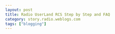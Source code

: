 ```yaml
---
layout: post
title: Radio UserLand RCS Step by Step and FAQ
category: story.radio.weblogs.com
tags: ["blogging"]
---
```

<head>
<meta http-equiv="Content-Type" content="text/html; charset=UTF-8">
    <meta http-equiv="Expires" content="Mon, 01 Jan 1990 01:00:00 GMT">
    <title>Radio UserLand RCS Step by Step and FAQ</title>
    <style type="text/css">
      body {
        margin-top: 0px;
        margin-left: 0px;
        margin-right: 0px;
        margin-bottom: 0px;
        }

      body, td, p {
        font-family: verdana, sans-serif;
        font-size: 90%;
        }

      h2 { 
        font-family: Verdana, Arial, Helvetica, sans-serif; font-size: 24px; font-weight: bold
        }
      .header {
        font-family: Verdana, Arial, Helvetica, sans-serif; font-size: 40px; font-weight: bold
        }
      .realsmall {
        font-family: Verdana, Arial, Helvetica, sans-serif; font-size: 9px;
        }
      .small {
        font-family: Verdana, Arial, Helvetica, sans-serif; font-size: 10px;
        }
      </style>
    </head>

| 

 |

| ![](http://radio.weblogs.com/0103807/images/trans60x60.gif)  
 | Last updated: 8/20/2002; 9:32:53 AM  
 | ![](http://radio.weblogs.com/0103807/images/trans60x60.gif) |

| ![](http://radio.weblogs.com/0103807/images/trans60x1.gif)  
 | 

<font size="+3"><b><a href="http://radio.weblogs.com/0103807/" style="color:black; text-decoration:none">The FuzzyBlog!</a></b></font>  
_Marketing 101. Consulting 101. PHP Consulting. Random geeky stuff. I Blog Therefore I Am._

<font size="+1"><b>Radio UserLand RCS Step by Step and FAQ</b></font>

# Radio UserLand RCS Step by Step and FAQ  
version 0.9

J. Scott Johnson, Guy K. Haas

* * *

![](http://fuzzygroup.net/writing/radiou1.jpg)

| 

<font size="2"><b><a name="cliveden"></a>Cliveden House, England</b></font>

 | &nbsp; |

&nbsp;

<center>
<table id="AutoNumber1" style="BORDER-COLLAPSE: collapse" bordercolor="#111111" cellspacing="0" cellpadding="3" width="422" border="1">
<tbody>
<tr>
<td width="412" bgcolor="#c0c0c0">
<p align="center"><b>IMPORTANT</b></p>
</td>
</tr>
<tr>
<td width="412">
<font size="2">This is a draft document.  Its a work in progress, it isn't complete.  I'm still working on it.  </font>
<p><font size="2">Please send suggestions, comments and flames to <a href="mailto:sjohnson@fuzzygroup.com"></a><a href="mailto:sjohnson@fuzzygroup.com">sjohnson@fuzzygroup.com</a>.  The Table of contents lists the intended content.  If an item on the Table of Contents isn't linked then its just not written yet. </font></p>
</td>
</tr>
</tbody>
</table>
</center>
### &nbsp;

**DISCLAIMER:** This document, while not Macintosh hostile, is written from the perspective of a Windows user and the examples reflect this.&nbsp; Please direct the obligatory violent, hostile platform flames to [sjohnson@fuzzygroup.com](mailto:sjohnson@fuzzygroup.com).&nbsp;&nbsp;Note: I also have an iMac too.

### Table of Contents

The following topics are covered in this document:&nbsp;

- [Understanding RCS -- What is It?](http://fuzzygroup.net/writing/radiouserland_rcs_stepbystep_01.htm#whatisit)
  - [Overview](http://fuzzygroup.net/writing/radiouserland_rcs_stepbystep_01.htm#whatisit::overview)
  - [Who Are You?&nbsp; Why Do You Care?](http://fuzzygroup.net/writing/radiouserland_rcs_stepbystep_01.htm#whatisit::whoareyou)
  - [What Else Should I Read?](http://fuzzygroup.net/writing/radiouserland_rcs_stepbystep_01.htm#whatisit::licensinghowmanycopiesdoineedtobuy)
  - [Licensing: How many copies do I need to buy?](http://fuzzygroup.net/writing/radiouserland_rcs_stepbystep_01.htm#whatisit::licensinghowmanycopiesdoineedtobuy) 
- [Installation](http://fuzzygroup.net/writing/radiouserland_rcs_stepbystep_01.htm#installation)
  - [Overview](http://fuzzygroup.net/writing/radiouserland_rcs_stepbystep_01.htm#installation::overview)
  - [Installation Steps](http://fuzzygroup.net/writing/radiouserland_rcs_stepbystep_01.htm#installation::installationsteps)
  - [Configuration](http://fuzzygroup.net/writing/radiouserland_rcs_stepbystep_01.htm#installation::configuration)
  - [IMPORTANT: Put Radio in Startup!](http://fuzzygroup.net/writing/radiouserland_rcs_stepbystep_01.htm#installation::important:putradioinstartup) 
- [How to Build an Extranet with your Cable Modem, Radio and RCS](http://fuzzygroup.net/writing/radiouserland_rcs_stepbystep_01.htm#howtobuildanextranet)
- [Day to Day Use](http://fuzzygroup.net/writing/radiouserland_rcs_stepbystep_01.htm#daytodayuse)
  - [Overview](http://fuzzygroup.net/writing/radiouserland_rcs_stepbystep_01.htm#daytodayuse::overview)
  - [Platform Issues: Macs and PCs](http://fuzzygroup.net/writing/radiouserland_rcs_stepbystep_01.htm#daytodayuse::platformissues:macsandpcs)
  - [How do I create my Weblog?](http://fuzzygroup.net/writing/radiouserland_rcs_stepbystep_01.htm#daytodayuse::howdoicreatemyweblog)
  - [Letting Others Create Their Own Weblog](http://fuzzygroup.net/writing/radiouserland_rcs_stepbystep_01.htm#daytodayuse::lettingotherscreatetheirownweblog)
  - [Using Categories to Segment Your Weblog for Different Types of Readers](http://fuzzygroup.net/writing/radiouserland_rcs_stepbystep_01.htm#daytodayuse::usingcategoriestosegmentyourapplication)
  - [Using Stories for Long Documents](http://fuzzygroup.net/writing/radiouserland_rcs_stepbystep_01.htm#daytodayuse::usingstoriesforlongdocuments)
  - [Adding Pictures to Your Radio Documents](http://fuzzygroup.net/writing/radiouserland_rcs_stepbystep_01.htm#daytodayuse::addingpicturestoyourradiodocuments)
  - [Applying News within the Firewall](http://fuzzygroup.net/writing/radiouserland_rcs_stepbystep_01.htm#daytodayuse::applyingnews)
  - [Publishing Office Documents, Word, Etc through Radio](http://fuzzygroup.net/writing/radiouserland_rcs_stepbystep_01.htm#daytodayuse::publishingofficedocumentsthroughradio)
  - [Using a Weblog as a Daily Knowledge Management Tool](http://fuzzygroup.net/writing/radiouserland_rcs_stepbystep_01.htm#daytodayuse::usingaweblogasadailyknowledgemanagementtool)
  - [Using a Weblog to Communicate with Clients](http://fuzzygroup.net/writing/radiouserland_rcs_stepbystep_01.htm#daytodayuse::usingaweblogtocommunicatewithclients)
  - [How do I maintain a public weblog at radio.weblogs.com and a weblog on my copy of RCS?](http://fuzzygroup.net/writing/radiouserland_rcs_stepbystep_01.htm#daytodayuse::howdoimantainapublicweblog...) 
- [Maintenance and Support](http://fuzzygroup.net/writing/radiouserland_rcs_stepbystep_01.htm#maintenanceandsupport)
  - [Overview](http://fuzzygroup.net/writing/radiouserland_rcs_stepbystep_01.htm#maintenanceandsupport::overview)
  - [How do I get Technical Support?](http://fuzzygroup.net/writing/radiouserland_rcs_stepbystep_01.htm#maintenanceandsupport::howdoigetsupport)
  - [Are there Additional Support Options?](http://fuzzygroup.net/writing/radiouserland_rcs_stepbystep_01.htm#maintenanceandsupport::arethereadditionalsupportoptionsavailable)
  - [How do I Back it Up?](http://fuzzygroup.net/writing/radiouserland_rcs_stepbystep_01.htm#maintenanceandsupport::howdoibackitup)
  - [Can I Get a List of Usernums?](http://fuzzygroup.net/writing/radiouserland_rcs_stepbystep_01.htm#maintenanceandsupport::canigetalistofusernums)
  - [Understanding Events](http://fuzzygroup.net/writing/radiouserland_rcs_stepbystep_01.htm#maintenanceandsupport::understandingevents)
  - [What Events are there?](http://fuzzygroup.net/writing/radiouserland_rcs_stepbystep_01.htm#maintenanceandsupport::whatisthisnightlyupdate)
  - [What is this Nightly Update?](http://fuzzygroup.net/writing/radiouserland_rcs_stepbystep_01.htm#maintenanceandsupport::whatisthisnightlyupdate)
  - [What Type of Reporting is in RCS?](http://fuzzygroup.net/writing/radiouserland_rcs_stepbystep_01.htm#maintenanceandsupport::whattypeofreportingisavailableinrcs) 
- [Restricting Radio / RCS to within Your Firewall](http://fuzzygroup.net/writing/radiouserland_rcs_stepbystep_01.htm#restrictingradiorcstowithinyourfirewall)
  - 

[Setting Radio and RCS Prefs](http://fuzzygroup.net/writing/radiouserland_rcs_stepbystep_01.htm#restrictingradiorcstowithinyourfirewall::settingradioandrcsprefs)

  - 

[Modifying Radio.root, RadioCommunityServer.Root and RadioCommunityServerData.Root](http://fuzzygroup.net/writing/radiouserland_rcs_stepbystep_01.htm#restrictingradiorcstowithinyourfirewall::modifyingradio.root,radiocommunityserver.rootandradiocommunityserver.root)

- [Term Glossary](http://fuzzygroup.net/writing/radiouserland_faq.htm#glossary)
- [Credits](http://fuzzygroup.net/writing/radiouserland_rcs_stepbystep_01.htm#credits)
- [Distribution of this Document](http://fuzzygroup.net/writing/radiouserland_rcs_stepbystep_01.htm#distribution)
  - [Can I distribute this?](http://fuzzygroup.net/writing/radiouserland_rcs_stepbystep_01.htm#distribution::overview) 

### What is It?

#### Overview

Radio RCS is an add-on product for the Radio UserLand weblogging system.&nbsp; It adds the following features:&nbsp;

- Local operation within your own firewall 
- Operate either as a way to create a single weblog read within your organization or as a tool to support multiple end user weblogs within your organization 
- Allow a single desktop machine to support multiple end user weblogs 

At its core, Radio produces a regularly updated web page, a weblog.&nbsp; Weblogs can cover any topic imaginable and do.&nbsp; Take a look at [www.weblogs.com](http://www.weblogs.com/) for more.

If you already are a Radio user then the best way to think of RCS is "radio.weblogs.com/myownsetofusernums" within your own firewall.&nbsp; In other words, with RCS,&nbsp;

When you download RCS, if you aren't a long term Radio user, your first reaction may be "Huh!"&nbsp; or "Where's the actual program?"&nbsp; RCS is contained entirely within a single file, Radio.root, which you install by downloading and copying to your Tools folder.&nbsp; Its not a normal .EXE program or Windows service which is what you were probably expecting.&nbsp; Here's why: .root files **are programs** to Radio.&nbsp; Inside Radio are, at a minimum, the following components:

- A sophisticated scripting language called UserTalk 
- An object database 
- A scheduler 
- A network engine that speaks TCP/IP, HTTP, FTP, SMTP, RSS and other Internet protocols&nbsp; 

RCS is an application that is built on top of Radio as a native "radio application".&nbsp; It is actually written in UserTalk and does its magic through Radio's scheduler and network engine.&nbsp;

#### Who are you?&nbsp; Why do you care?

I'm an avid weblogger, programmer and I offer commercial services for Radio / RCS including comprehensive technical support.&nbsp; I also spent 3 1/2 years designing and implementing enterprise Knowledge Management software so I know Knowledge Management like the back of my hand.&nbsp; Weblogs and Radio/RCS are a next generation knowledge capture tool and hugely interesting to me.&nbsp; My KM software was from Dataware, a company which is now defunct, so I have archived the product literature [here](http://fuzzygroup.net/dataware/).

#### What Else Should I Read?

If you are a new Radio user, there is **a lot** to read.&nbsp; Here are some places to start:

- 

#### Licensing: How Many Copies Do I Need to Buy?

At the present time, RCS is actually free.&nbsp; UserLand has released it to spread the Radio word and drive weblog based Knowledge Management within the firewall.&nbsp; So, the question is not, how many copies of RCS you need to buy, but how many copies of Radio you need to but.&nbsp; That's simple: one per weblog author.&nbsp; If you are running RCS to disseminate a single internal weblog then you need only one copy of Radio.&nbsp; If you start having additional internal weblogs (say, one per project team, written by the team lead) then you need n copies of radio where n is number of internal weblogs.

NOTE: I'm am asking UserLand to review this answer specifically to make sure that it is correct.&nbsp;

### Installation

#### Overview

The first step is to decide where RCS is going to run.&nbsp; RCS is actually a server product that can operate on your desktop as well.&nbsp; For example, you could install RCS on a dedicated server or on your desktop machine.&nbsp; Either way will work but for a server application, you want it always available.&nbsp; If your desktop is frequently rebooted then this would be bad since it would make your weblog unavailable.

#### Installation Steps

Here are the basic installation steps.

1. Install Radio first.&nbsp; Even if you aren't weblogging on that machine (for example, you are installing RCS on a server machine), Radio needs to be there. 
2. Download RCS from UserLand.&nbsp; Save it into the program filesRadio UserLandTools directory on the machine where you want to install it. 
3. Go into Radio ON THAT MACHINE and select the Tools link from the command bar. 
<center>
<table id="AutoNumber5" style="BORDER-COLLAPSE: collapse" bordercolor="#111111" cellspacing="0" cellpadding="3" width="422" border="1">
<tbody>
<tr>
<td width="412" bgcolor="#c0c0c0">
<p align="center">Example: Radio on a Server</p>
</td>
</tr>
<tr>
<td width="412">
<font size="2">Let's say that you have Radio on your desktop and Radio / RCS on a server.  What you want to do is go that machine's IP address or network name and then into Radio.   </font>
<p align="center"><font size="2">Further Details:</font></p>
<p><font size="2">Your machine is <a href="http://192.168.1.43/">http://192.168.1.43/</a> and your server is <a href="http://192.168.1.90/">http://192.168.1.90/</a> then you want to go to: <a href="http://192.168.1.90:5335/">http://192.168.1.90:5335/</a> or <a href="http://192.168.1.90/">http://192.168.1.90/</a> to configure RCS via the Tools link.  The reason that two links are stated is that the port Radio runs on can be configured differently.  These are the two normal options.   </font></p>
</td>
</tr>
</tbody>
</table>
</center>&nbsp; 

Further configuration is covered below under "Configuration".&nbsp; This can be a bit complicated so it has its own section.

#### Configuration
Guy, I need some help here.&nbsp; Do you still have your notes? 
#### IMPORTANT: Put Radio in Startup!

Whether or not you run Radio on your machine or on a server, you want to definitely put Radio in that machine's Startup folder!&nbsp; If you don't and that machine is rebooted then your weblog will be unavailable.&nbsp;

### How to Build an Extranet with your Cable Modem, Radio and RCS

### Getting Started

&nbsp;

### Day to Day Use

#### Overview

#### Platform Issues: Macs and PCs

#### How do I create my Weblog?

A good overview of this is [here](http://radio.userland.com/weblogHowTo).

#### Letting Others Create Their Own Weblog

#### Using Categories to Segment Your Application

#### Using Stories for Long Documents

#### Adding Pictures to Your Radio Documents

#### Applying News

#### Publishing Office Documents, Word, Etc through Radio

#### Using a Weblog as a Daily Knowledge Management Tool

#### Using a Weblog to Communicate with Clients

#### How do I maintain a public weblog at radio.weblogs.com and a weblog on my copy of RCS?

The answer here is pretty simple: Two separate computers.&nbsp; I'm not actually joking here.&nbsp; Radio simply isn't to produce two separate weblogs targeted at different destinations.&nbsp; Yes, you could, perhaps, make it work.&nbsp; I wouldn't recommend it.&nbsp; My solution was to use my desktop to run the copy of Radio / RCS that maintains my client weblogs and to use my laptop to run the copy of Radio that I use for radio.weblogs.com.

**NOTE:** I can still do all my authoring from one machine, my desktop with the nice keyboard, by just going to the IP address of whichever machine I want to publish from.&nbsp;

### Maintenance / Support

#### Overview

When you are publishing a personal weblog, maintenance isn't a big deal.&nbsp; If you are doing it internally, it's a huge issue.&nbsp; In this section, I have outlined most of the major maintenance issues from technical support through backups and event logging..&nbsp;

#### How do I get technical support?&nbsp;&nbsp;

Support on Radio from UserLand is available through their discussion forum, [http://radio.userland.com/discuss/](http://radio.userland.com/discuss/).&nbsp; No phone support or additional support plans are currently available.

#### Are there additional support options available?&nbsp;&nbsp;

As a service of The Radio Works, I offer extended support plans for internal Radio / RCS use.&nbsp; Please see the home page for [The Radio Works](http://fuzzygroup.net/radioworks/).

#### How do I back it up?

To back up Radio /RCS, you want to regularly backup the following directories and files:&nbsp;

- program filesRadio UserLand\*.root 
- program filesRadio UserLandTools\*.root 
- program filesRadio UserLandwww\*.\* 

The .root files are the underlying Radio object database and program code.&nbsp; Think of this as a Registry file or .INI file on steroids.&nbsp; Just as one of these files can get corrupted at times and need to be restored, so can a .root file.&nbsp; My recommendation is that you back these up and keep the past two weeks or so available.&nbsp; I've never had a corruption problem but I don't believe in playing fast and loose with backups and neither should you.

All user data for Radio / RCS is stored in the www directory.&nbsp; Specifically there is a users directory where the weblogs for each user is stored according to their Usernum.

#### Can I get a list of Usernums?

When you start dealing with backup and there is more than one weblog on the machine running RCS, you will quickly learn about "Usernums".&nbsp; The way that RCS operates is that a user running Radio "publishes" their weblog to RCS.&nbsp; This process, also called upstreaming, takes the content of the user's weblog and moves it to the RCS machine as static HTML and image files.&nbsp; This approach, which deliberately avoids dynamic content, very intelligently maximizes performance so that even a low end machine can serve hundreds if not thousands of users.&nbsp; Each user's weblog is stored in the directory program filesradio userlandwwwusernum directory where "usernum" is the number of the user.&nbsp; These are zero padded numbers, seven digits long.&nbsp; For example, your first usernum is "0000001" which has a directory of program filesradio userlandwww0000001.

At present time there doesn't seem to be a way to generate a list of usernums to human names or email addresses.&nbsp; I am working on a utility for this and please contact me at [sjohnson@fuzzygroup.com](mailto:sjohnson@fuzzygroup.com) if you need this feature.

#### Understanding Events

If you have ever used the Windows Event Viewer then Radio's Events feature will make you feel right at home.&nbsp; Events logs everything that Radio does in an easy to understand list that you can periodically example.&nbsp; A picture is shown below.

![](http://fuzzygroup.net/writing/images/radiou4.gif)

The following items are described for every event:

- 

Event

- 

What Happened

- 

Time

- 

Secs

#### What Events are there?

The following system level events appear in the event log:

- Update Themes.&nbsp; Every night Radio looks for new look and feel templates or themes as they are called and saves them to your system if they are available. 
- Please notify.&nbsp; The meaning of this is unclear at the present time. 
- Hourly scan.&nbsp; Every hour, Radio looks for new feed items based on the news feeds to which you subscribe. 
- Upstream.&nbsp; The process of moving information up to your RCS server. 
- Weblogs.&nbsp; The process of notifying [www.weblogs.com](http://www.weblogs.com/) that your server has an updated weblog.&nbsp; If you are running within your firewall, even if you see this event, no one can get into your firewall so you don't need to worry (unless, of course, your weblog is extranet accessible in which case you should worry). 
- Glossary read.&nbsp; The glossary is a core component of Radio which is regularly updated. 
- Hot List.&nbsp; The hotlist of the top 100 most subscribed to weblogs is regularly loaded. 
- Nightly update.&nbsp; Every night Radio will update itself looking for the latest code. 

#### What is this Nightly Update?

The bulk of Radio / RCS exists in the files Radio.root and RadioCommunityServer.root.&nbsp; Every night these files are updated.&nbsp; In an internal corporate application, this may not be acceptable i.e. what if the update has bugs and takes down our internal Knowledge Management weblog?&nbsp; This can be configured on the Prefs page as described below under "Restricting Radio / RCS to within Your Firewall".&nbsp; If you want the updates but also the equivalent of a "radio condom" then a work around is to use an automated tool like [SecondCopy](http://www.secondcopy.com/) which, on a schedule basis, can archive (zip format) specified files such as the .root files.&nbsp; This has worked quite well for me.

#### What type of reporting is in RCS?

RCS can be configured to deliver an hourly report as shown below:&nbsp;

<font size="2">
<blockquote>
<p>Hourly status report for Radio Community Server.</p>
<p>Server: 24.128.62.203 (192.168.1.100).</p>
<p>0 subscriptions deleted in the last hour, 0 subscriptions remaining.</p>
<p>In the last hour, 0 files were upstreamed, combined size: 0K.</p>
<p>There are 1 signed on users, out of a total of 4 users.</p>
<p>Number of users who have upstreamed at least once: 4.</p>
<p>Number of users who have upstreamed at least 10 times: 4.</p>
<p>Number of new users in the last hour: 0.</p>
<p>4/14/2002; 7:00:01 AM</p>
</blockquote></font>

As with any reporting tool, you need to read it regularly to make sure that problems do not get ignored.

### Restricting Radio / RCS to within Your Firewall

A huge concern of corporate users is restricting Radio / RCS so that your internal information never leaves the firewall.&nbsp; There are two ways to handle this.&nbsp; Each is documented below.

#### Setting Radio and RCS Prefs 

There are two separate issues, incoming data and outgoing data.&nbsp; Incoming data refers to things like news feeds, themes and updates.&nbsp; Outgoing data is where Radio does something like updating [www.weblogs.com](http://www.weblogs.com/) that your weblog has changed.

To turn off incoming and outgoing data, use the following steps in Radio itself:

1. 

Turn off all News Feeds by going to the News link on the Radio command bar and deleting any News Feeds to which you have subscribed.

2. 

Go into the Prefs page by going to the Prefs link on the Radio command bar and follow the link "Participate in the Weblogs.com Community".&nbsp; Turn off the checkbox on this screen and click the submit button.

3. 

Go into the Prefs page by going to the Prefs link on the Radio command bar and follow the link "Remote Access and Security".&nbsp; For maximum security, turn off all checkboxes and click the Submit button.&nbsp; Otherwise use good judgement.

4. 

Go into the Prefs page by going to the Prefs link on the Radio command bar and follow the link "Periodic Updates".&nbsp; For maximum security, turn off all checkboxes and click the Submit button.&nbsp; Otherwise use good judgement.

5. 

Go into the Prefs page by going to the Prefs link on the Radio command bar and follow the link "Event Logging".&nbsp; For maximum security, turn ON all checkboxes.&nbsp; This gives maximum logging which is always a good idea.&nbsp;

6. 

Go into the Prefs page by going to the Prefs link on the Radio command bar and follow the link "XML-RPC and SOAP in Radio".&nbsp; For maximum security, turn off the option "Check this box to allow incoming XML-RPC and SOAP messages."&nbsp; You could also limit the messages to only coming from the loopback address 127.0.0.1 or localhost.

7. 

Go into the Prefs page by going to the Prefs link on the Radio command bar and follow the link "The Blogger API in Radio".&nbsp; For maximum security, turn off this option.

8. 

Go into the Prefs page by going to the Prefs link on the Radio command bar and follow the link "Enable the Aggregator".&nbsp; Turn this option off.&nbsp; Yes, I did have you turn off all news feeds earlier.&nbsp; This is a "belt and suspenders" step.

9. 

Go into the Prefs page by going to the Prefs link on the Radio command bar and follow the link "Scan on Startup".&nbsp; Turn this option off.&nbsp; Yes, I did have you turn off all news feeds and the aggregator earlier.&nbsp; This is, again, a "belt and suspenders" step.&nbsp; Additionally, I would personally turn off all News related options, but that's just my own paranoid self.

10. 

Go into the Prefs page by going to the Prefs link on the Radio command bar and follow the link "Upstream directory.opml".&nbsp; Turn this option off.&nbsp;&nbsp;

Once you have configured Radio as talked about above, you need to configure RCS with similar settings.&nbsp; This is shown below.

&nbsp;

#### Modifying Radio.root, RadioCommunityServer.Root and RadioCommunityServerData.Root

&nbsp;

### Credits

I'd like to thank several people for making this FAQ possible:

- 

[Dave Winer](http://www.scripting.com/) for making a product good enough for third parties to write documentation for free

- 

[Russ Lipton](http://radio.weblogs.com/0100059/) whose Radio Tutorials taught me a lot

- 

Jenny the Shifted Librarian who made Navigator Links clear for the first time&nbsp;

- 

Guy Haas, Software Exegete in Silicon Valley who helped a lot

- 

The makers of WinAmp, Diet Coke, Dunkin Donuts and Krispy Kreme

Special thanks to Guy Haas who edited large parts of this, without request, fixing several egregious errors that I made.&nbsp; Any errors in this document are, of course, my own and I take full responsibility for them.&nbsp; Punishment by lashes with a wet noodle or flaming emails happily accepted.

### Distribution of this Document

#### Can I distribute this?

Yes.&nbsp; Please feel free to distribute this or link to it provided that it is complete (including what's just below) and that the copyright notice is intact.&nbsp; Thanks.

&nbsp;

### The Radio Community Server

#### Overview

TBD

#### Getting Started

TBD

#### Where do I download it?

[http://rcs.userland.com/download](http://rcs.userland.com/download)

#### Architecture

TBD

#### Where's the FAQ for RCS?

Take a look here: [http://rcs.userland.com/frequentlyAskedQuestions](http://rcs.userland.com/frequentlyAskedQuestions)

#### Installation

Download it from the url above.&nbsp; When you have to save the file, select that you want to save it into the program filesradio userlandtools directory.&nbsp;

#### How do I set the port where Radio runs?

In installing RCS, you may well have to modify the port where the Radio application runs.&nbsp; This is done as follows:

1. Go into the main Radio environment (Right click on the Radio icon in your lower right task bar area and then choose Open Radio). 
2. Select From the Radio menu "Web Server". 
3. Select from this menu "Set Port".&nbsp; Enter the port that you want to use. 

Common ports that you might want to use are: 80 (the default port for web servers, you can only use this if there ISN'T a web server on the machine already or if its not running on port 80), 5335 (Radio's default port when 80 is used) and 8080 (Radio's second default port).

**NOTE** -- If you need to do this then you may also need to disable a port.&nbsp; Here's a quote: "In the radioStartupCommands.txt in the Radio UserLand folder, you can add this command to disable port 5335:  
user.inetd.config.http2.startup = false;" [Read Original](http://radio.userland.com/discuss/msgReader$13050?mode=topic&y=2002&m=4&d=8).

#### Understanding the Full Peer Concept

This is interesting.&nbsp; Take a look here: [http://www.userland.com/whatIsAFullPeer](http://www.userland.com/whatIsAFullPeer)

#### How do I reset my default browser in Radio?

[http://radio.userland.com/discuss/msgReader$7818?mode=topic](http://radio.userland.com/discuss/msgReader$7818?mode=topic)

note -- this actually goes somewhere else in this FAQ.&nbsp;

&nbsp;

Now, to the questions ...

![](http://fuzzygroup.net/writing/radiou2.jpg)

&nbsp;

Here's another:&nbsp;

![](http://fuzzygroup.net/writing/radiou3.jpg)

And there's more:&nbsp;

![](http://fuzzygroup.net/writing/radiou4.jpg)

&nbsp;

&nbsp;

<center></center>
### Advanced Stuff

#### Overview

Radio is a sophisticated product but even advanced stuff isn't all that hard.&nbsp; A lot of it is just taking advantage of the fact that what Radio produces is just a web page and all the standard tricks that you know for web pages are applicable to Radio.

#### How do I make my weblog automatically update the user's screen every few minutes?&nbsp; 

This is also known as the "I want to be just like Dave feature".&nbsp;&nbsp;If you have ever read the [www.scripting.com](http://www.scripting.com/) weblog, you may have noticed that if you leave it open on your desktop, periodically there will be new content.&nbsp; This is actually a simple HTML trick, not a sophisticated Radio thing.&nbsp; What you need to do is take the HTML below and insert it into the Template for your home page.

\<meta http-equiv="refresh" content="6000; url=/"\>

Here are the steps in your copy of Radio:

1. 

Click on the Prefs link in the command bar at the top of the screen

2. 

Scroll down to Templates

3. 

Select Home page template

4. 

In the editing box, put your cursor after the first \<HEAD\> tag

5. 

Press ENTER to add a blank line.

6. 

Add this line by pasting it in.

7. 

Click Submit

8. 

Visit your page on radio.weblogs.com (or your own server) and verify that its in the page by Viewing the Source.

#### How do I make my weblog searchable?

You'd be surprised how quickly content on your weblog adds up.&nbsp; A post here, a post there and pretty soon you have lots of posts.&nbsp; Now you need a search engine.&nbsp; Or so I think.&nbsp; A lot of webloggers would disagree.&nbsp; They're wrong.&nbsp;

Any of the different free web search engines can make your weblog searchable.&nbsp; I chose [www.atomz.com](http://www.atomz.com/) since I think they are really great.&nbsp; Sign up for Atomz (its free) and they'll end up giving you html like that shown below (don't use this since its for my site, not yours!):

\<!-- Atomz Search HTML for FuzzyStuff Weblog --\>  
\<CENTER\>  
\<form method="get" action="http://search.atomz.com/search/"\>  
\<B\>Search:\</B\> \<input size=15 name="sp-q"\>\<input type=submit value=[Search](http://search.userland.com/)\>  
\<input type=hidden name="sp-a" value="sp1001f48f"\>  
\<input type=hidden name="sp-f" value="iso-8859-1"\>  
\</CENTER\>\</form\>

You can add this to your home page in the same way that we added the refresh tag above only we need to put it in a different place.&nbsp; Here are the steps:

1. 

Click on the Prefs link in the command bar at the top of the screen

2. 

Scroll down to Templates

3. 

Select Home page template

4. 

In the editing box, scroll down to where you want it.  
  
NOTE: This does require at least a basic understanding of HTML.&nbsp; To make it easy, lets assume that you want it at the top of the page.  
&nbsp;

5. 

To figure out where the top of the page is, you have to find it among all the HTML tags.&nbsp; What you are looking for is: \<%bodytext%\> .&nbsp; This is a Radio macro which tells Radio where the text of your web log posting should be inserted.&nbsp; If you are using Internet Explorer then you can press CTRL+F and search for it.&nbsp; If not, you'll have to scroll down and look for it.

6. 

Paste in the search form you got from Atomz in at this spot and click the Submit button.

7. 

Check out your weblog on radio.weblogs.com (or your own server) to see if the search box is ok.&nbsp; You may need to go back and forth playing with the HTML to get it looking just right.&nbsp; That's normal.

<font size="2"> </font>

#### Copyright

<font size="2">Copyright (c) 2002, J. Scott Johnson. Permission is granted to copy, distribute and/or modify this document under the terms of the GNU Free Documentation License, Version 1.1 or any later version published by the Free Software Foundation; with no Invariant Sections being, with no Front-Cover Texts, and with no Back-Cover Texts. A copy of the license is included in the section entitled "</font><font size="2">Appendix 1 - Terms of Use</font><font size="2">". </font>

<font size="2"><strong>Note:</strong> I'm new to writing a Free Documentation statement and the above might not be perfect. </font>

<script src="http://radiocomments.userland.com/comments?u=103807&amp;c=counts" type="text/javascript"></script>[comment&nbsp;[<script type="text/javascript" language="JavaScript">commentCounter ("stories/2002/08/20/radioUserlandRcsStepByStepAndFaq")</script>]](http://radiocomments.userland.com/comments?u=103807&p=stories%2F2002%2F08%2F20%2FradioUserlandRcsStepByStepAndFaq&link=http%3A%2F%2Fradio.weblogs.com%2F0103807%2Fstories%2F2002%2F08%2F20%2FradioUserlandRcsStepByStepAndFaq.html "Click here to comment on this page.")

<script language="JavaScript" type="text/javascript"><!--
	var imageUrl = "http://radio.xmlstoragesystem.com/weblogStats/count.gif";
	var imageTag = "<img src=\"" + imageUrl + "?group=radio1&usernum=103807&referer=" + escape (document.referrer) + "\" height=\"1\" width=\"1\">";
	document.write (imageTag);
	//--></script>

 | ![](http://radio.weblogs.com/0103807/images/trans60x1.gif)  
 |
| ![](http://radio.weblogs.com/0103807/images/trans60x60.gif)  
 | Copyright 2002 © The FuzzyStuff  
 | ![](http://radio.weblogs.com/0103807/images/trans60x60.gif)  
 |

